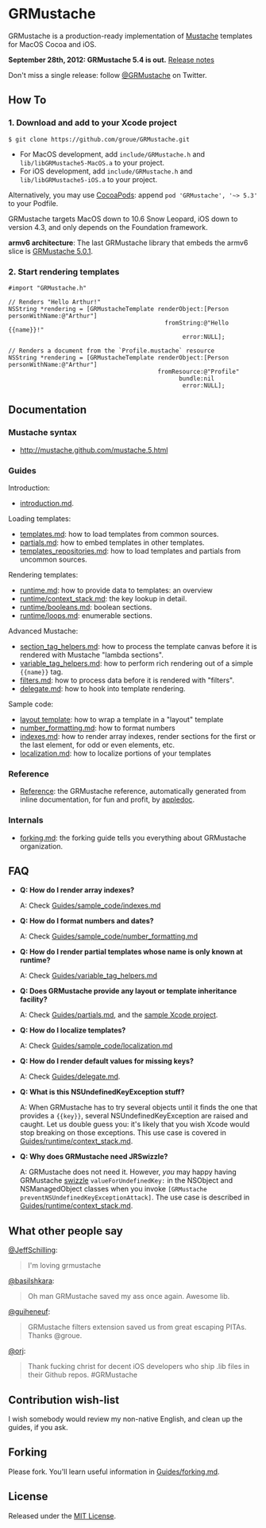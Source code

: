 GRMustache
==========

GRMustache is a production-ready implementation of [Mustache](http://mustache.github.com/) templates for MacOS Cocoa and iOS.

**September 28th, 2012: GRMustache 5.4 is out.** [Release notes](GRMustache/blob/master/RELEASE_NOTES.md)

Don't miss a single release: follow [@GRMustache](http://twitter.com/GRMustache) on Twitter.

How To
------

### 1. Download and add to your Xcode project

    $ git clone https://github.com/groue/GRMustache.git

- For MacOS development, add `include/GRMustache.h` and `lib/libGRMustache5-MacOS.a` to your project.
- For iOS development, add `include/GRMustache.h` and `lib/libGRMustache5-iOS.a` to your project.

Alternatively, you may use [CocoaPods](https://github.com/CocoaPods/CocoaPods): append `pod 'GRMustache', '~> 5.3'` to your Podfile.

GRMustache targets MacOS down to 10.6 Snow Leopard, iOS down to version 4.3, and only depends on the Foundation framework.

**armv6 architecture**: The last GRMustache library that embeds the armv6 slice is [GRMustache 5.0.1](https://github.com/groue/GRMustache/tree/v5.0.1).

### 2. Start rendering templates

```objc
#import "GRMustache.h"

// Renders "Hello Arthur!"
NSString *rendering = [GRMustacheTemplate renderObject:[Person personWithName:@"Arthur"]
                                            fromString:@"Hello {{name}}!"
                                                 error:NULL];

// Renders a document from the `Profile.mustache` resource
NSString *rendering = [GRMustacheTemplate renderObject:[Person personWithName:@"Arthur"]
                                          fromResource:@"Profile"
                                                bundle:nil
                                                 error:NULL];
```


Documentation
-------------

### Mustache syntax

- http://mustache.github.com/mustache.5.html

### Guides

Introduction:

- [introduction.md](GRMustache/blob/master/Guides/introduction.md).

Loading templates:

- [templates.md](GRMustache/blob/master/Guides/templates.md): how to load templates from common sources.
- [partials.md](GRMustache/blob/master/Guides/partials.md): how to embed templates in other templates.
- [templates_repositories.md](GRMustache/blob/master/Guides/template_repositories.md): how to load templates and partials from uncommon sources.

Rendering templates:

- [runtime.md](GRMustache/blob/master/Guides/runtime.md): how to provide data to templates: an overview
- [runtime/context_stack.md](GRMustache/blob/master/Guides/runtime/context_stack.md): the key lookup in detail.
- [runtime/booleans.md](GRMustache/blob/master/Guides/runtime/booleans.md): boolean sections.
- [runtime/loops.md](GRMustache/blob/master/Guides/runtime/loops.md): enumerable sections.

Advanced Mustache:

- [section_tag_helpers.md](GRMustache/blob/master/Guides/section_tag_helpers.md): how to process the template canvas before it is rendered with Mustache "lambda sections".
- [variable_tag_helpers.md](GRMustache/blob/master/Guides/variable_tag_helpers.md): how to perform rich rendering out of a simple `{{name}}` tag.
- [filters.md](GRMustache/blob/master/Guides/filters.md): how to process data before it is rendered with "filters".
- [delegate.md](GRMustache/blob/master/Guides/delegate.md): how to hook into template rendering.

Sample code:

- [layout template](../../../tree/master/Guides/sample_code/layout): how to wrap a template in a "layout" template
- [number_formatting.md](GRMustache/blob/master/Guides/sample_code/number_formatting.md): how to format numbers
- [indexes.md](GRMustache/blob/master/Guides/sample_code/indexes.md): how to render array indexes, render sections for the first or the last element, for odd or even elements, etc.
- [localization.md](GRMustache/blob/master/Guides/sample_code/localization.md): how to localize portions of your templates

### Reference

- [Reference](http://groue.github.com/GRMustache/Reference/): the GRMustache reference, automatically generated from inline documentation, for fun and profit, by [appledoc](http://gentlebytes.com/appledoc/).

### Internals

- [forking.md](GRMustache/blob/master/Guides/forking.md): the forking guide tells you everything about GRMustache organization.

FAQ
---

- **Q: How do I render array indexes?**
    
    A: Check [Guides/sample_code/indexes.md](GRMustache/blob/master/Guides/sample_code/indexes.md)

- **Q: How do I format numbers and dates?**
    
    A: Check [Guides/sample_code/number_formatting.md](GRMustache/blob/master/Guides/sample_code/number_formatting.md)

- **Q: How do I render partial templates whose name is only known at runtime?**

    A: Check [Guides/variable_tag_helpers.md](GRMustache/blob/master/Guides/variable_tag_helpers.md)

- **Q: Does GRMustache provide any layout or template inheritance facility?**
    
    A: Check [Guides/partials.md](GRMustache/blob/master/Guides/partials.md), and the [sample Xcode project](GRMustache/tree/master/Guides/sample_code/layout).

- **Q: How do I localize templates?**

    A: Check [Guides/sample_code/localization.md](GRMustache/blob/master/Guides/sample_code/localization.md)

- **Q: How do I render default values for missing keys?**

    A: Check [Guides/delegate.md](GRMustache/blob/master/Guides/delegate.md).

- **Q: What is this NSUndefinedKeyException stuff?**

    A: When GRMustache has to try several objects until it finds the one that provides a `{{key}}`, several NSUndefinedKeyException are raised and caught. Let us double guess you: it's likely that you wish Xcode would stop breaking on those exceptions. This use case is covered in [Guides/runtime/context_stack.md](GRMustache/blob/master/Guides/runtime/context_stack.md).

- **Q: Why does GRMustache need JRSwizzle?**

    A: GRMustache does not need it. However, *you* may happy having GRMustache [swizzle](http://www.mikeash.com/pyblog/friday-qa-2010-01-29-method-replacement-for-fun-and-profit.html) `valueForUndefinedKey:` in the NSObject and NSManagedObject classes when you invoke `[GRMustache preventNSUndefinedKeyExceptionAttack]`. The use case is described in [Guides/runtime/context_stack.md](GRMustache/blob/master/Guides/runtime/context_stack.md).

What other people say
---------------------

[@JeffSchilling](https://twitter.com/jeffschilling/status/142374437776408577):

> I'm loving grmustache

[@basilshkara](https://twitter.com/basilshkara/status/218569924296187904):

> Oh man GRMustache saved my ass once again. Awesome lib.

[@guiheneuf](https://twitter.com/guiheneuf/status/249061029978460160):

> GRMustache filters extension saved us from great escaping PITAs. Thanks @groue.

[@orj](https://twitter.com/orj/status/195310301820878848):

> Thank fucking christ for decent iOS developers who ship .lib files in their Github repos. #GRMustache



Contribution wish-list
----------------------

I wish somebody would review my non-native English, and clean up the guides, if you ask.


Forking
-------

Please fork. You'll learn useful information in [Guides/forking.md](GRMustache/blob/master/Guides/forking.md).


License
-------

Released under the [MIT License](GRMustache/blob/master/LICENSE).
